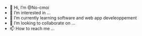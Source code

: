 - 👋 Hi, I’m @No-cmoi
- 👀 I’m interested in ...
- 🌱 I’m currently learning software and web app develeoppement
- 💞️ I’m looking to collaborate on ...
- 📫 How to reach me ...

<!---
No-cmoi/No-cmoi is a ✨ special ✨ repository because its `README.md` (this file) appears on your GitHub profile.
You can click the Preview link to take a look at your changes.
--->
